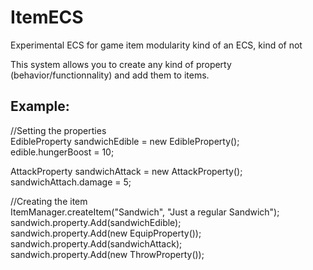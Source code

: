 # ItemECS
Experimental ECS for game item modularity
kind of an ECS, kind of not

This system allows you to create any kind of property (behavior/functionnality) and add them to items.

Example:
-------------------------------------------------------------------------------------------------------

//Setting the properties  
EdibleProperty sandwichEdible = new EdibleProperty();  
edible.hungerBoost = 10;  
  
AttackProperty sandwichAttack = new AttackProperty();  
sandwichAttach.damage = 5;  
  
//Creating the item  
ItemManager.createItem("Sandwich", "Just a regular Sandwich");  
sandwich.property.Add(sandwichEdible);  
sandwich.property.Add(new EquipProperty());  
sandwich.property.Add(sandwichAttack);  
sandwich.property.Add(new ThrowProperty());  
